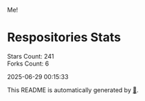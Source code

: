 Me!

# Respositories Stats
Stars Count: 241  
Forks Count: 6

2025-06-29 00:15:33  

This README is automatically generated by [🐰](https://github.com/rnitta/rnitta).
